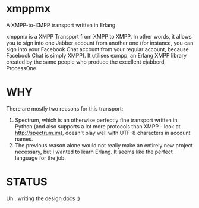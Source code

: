 xmppmx
======

A XMPP-to-XMPP transport written in Erlang.


xmppmx is a XMPP Transport from XMPP to XMPP. In other words, it allows you to sign into one Jabber account from another one (for instance, you can sign into your Facebook Chat account from your regular account, because Facebook Chat is simply XMPP). It utilises exmpp, an Erlang XMPP library created by the same people who produce the excellent ejabberd, ProcessOne.


WHY
======
There are mostly two reasons for this transport:
1. Spectrum, which is an otherwise perfectly fine transport written in Python (and also supports a lot more protocols than XMPP - look at http://spectrum.im), doesn't play well with UTF-8 characters in account names.
2. The previous reason alone would not really make an entirely new project necessary, but I wanted to learn Erlang. It seems like the perfect language for the job.


STATUS
======
Uh...writing the design docs :)